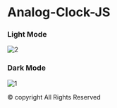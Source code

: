 # Analog-Clock-JS
### Light Mode
![2](https://user-images.githubusercontent.com/106744622/171979082-8f86c625-68cb-4f48-955e-ee1748ed9255.JPG)


### Dark Mode
![1](https://user-images.githubusercontent.com/106744622/171979085-7a3a37f7-2dd7-46d6-8be4-ca68718d8504.JPG)



© copyright All Rights Reserved
